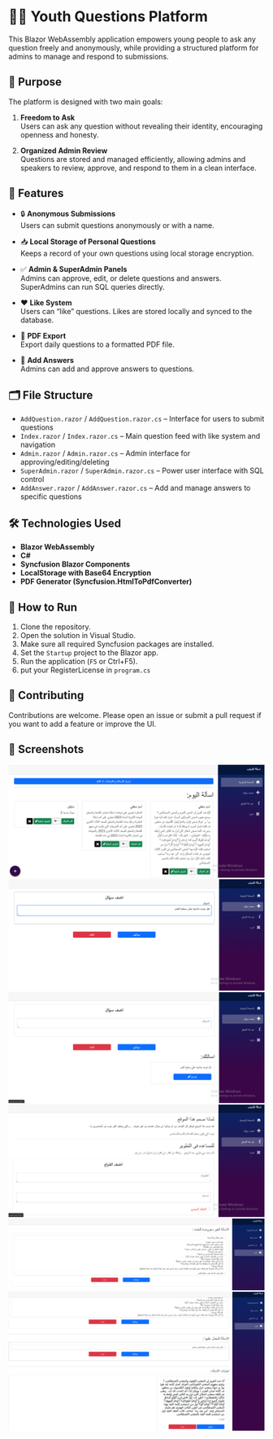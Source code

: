 # 🙋‍♂️ Youth Questions Platform

This Blazor WebAssembly application empowers young people to ask any question freely and anonymously, while providing a structured platform for admins to manage and respond to submissions.

## 🌟 Purpose

The platform is designed with two main goals:

1. **Freedom to Ask**  
   Users can ask any question without revealing their identity, encouraging openness and honesty.

2. **Organized Admin Review**  
   Questions are stored and managed efficiently, allowing admins and speakers to review, approve, and respond to them in a clean interface.

## 🧩 Features

- 🔒 **Anonymous Submissions**  
  Users can submit questions anonymously or with a name.

- 📥 **Local Storage of Personal Questions**  
  Keeps a record of your own questions using local storage encryption.

- ✅ **Admin & SuperAdmin Panels**  
  Admins can approve, edit, or delete questions and answers. SuperAdmins can run SQL queries directly.

- ❤️ **Like System**  
  Users can “like” questions. Likes are stored locally and synced to the database.

- 📄 **PDF Export**  
  Export daily questions to a formatted PDF file.

- 💬 **Add Answers**  
  Admins can add and approve answers to questions.

## 🗂️ File Structure

- `AddQuestion.razor` / `AddQuestion.razor.cs` – Interface for users to submit questions
- `Index.razor` / `Index.razor.cs` – Main question feed with like system and navigation
- `Admin.razor` / `Admin.razor.cs` – Admin interface for approving/editing/deleting
- `SuperAdmin.razor` / `SuperAdmin.razor.cs` – Power user interface with SQL control
- `AddAnswer.razor` / `AddAnswer.razor.cs` – Add and manage answers to specific questions

## 🛠️ Technologies Used

- **Blazor WebAssembly**
- **C#**
- **Syncfusion Blazor Components**
- **LocalStorage with Base64 Encryption**
- **PDF Generator (Syncfusion.HtmlToPdfConverter)**

## 🚀 How to Run

1. Clone the repository.
2. Open the solution in Visual Studio.
3. Make sure all required Syncfusion packages are installed.
4. Set the `Startup` project to the Blazor app.
5. Run the application (`F5` or Ctrl+F5).
6. put your RegisterLicense in `program.cs`

## 🤝 Contributing

Contributions are welcome. Please open an issue or submit a pull request if you want to add a feature or improve the UI.

## 📸 Screenshots
![screenshot 1](https://github.com/StevenTharwat/YouthQuestions/blob/main/Images/1.png)
![screenshot 2](https://github.com/StevenTharwat/YouthQuestions/blob/main/Images/2.png)
![screenshot 3](https://github.com/StevenTharwat/YouthQuestions/blob/main/Images/3.png)
![screenshot 4](https://github.com/StevenTharwat/YouthQuestions/blob/main/Images/4.png)
![screenshot 5](https://github.com/StevenTharwat/YouthQuestions/blob/main/Images/5.png)
![screenshot 6](https://github.com/StevenTharwat/YouthQuestions/blob/main/Images/6.png)

